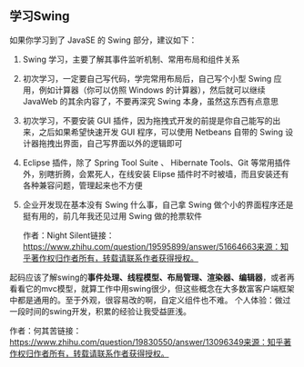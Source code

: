 ## 学习Swing

如果你学习到了 JavaSE 的 Swing 部分，建议如下：

1. Swing 学习，主要了解其事件监听机制、常用布局和组件关系

2. 初次学习，一定要自己写代码，学完常用布局后，自己写个小型 Swing 应用，例如计算器（你可以仿照 Windows 的计算器），然后就可以继续 JavaWeb 的其余内容了，不要再深究 Swing 本身，虽然这东西有点意思

3. 初次学习，不要安装 GUI 插件，因为拖拽式开发的前提是你自己能写的出来，之后如果希望快速开发 GUI 程序，可以使用 Netbeans 自带的 Swing 设计器拖拽出界面，自己写界面以外的逻辑即可

4. Eclipse 插件，除了 Spring Tool Suite 、 Hibernate Tools、Git 等常用插件外，别瞎折腾，会累死人，在线安装 Elipse 插件时不时被墙，而且安装还有各种兼容问题，管理起来也不方便

5. 企业开发现在基本没有 Swing 什么事，自己拿 Swing 做个小的界面程序还是挺有用的，前几年我还见过用 Swing 做的抢票软件

   作者：Night Silent链接：https://www.zhihu.com/question/19595899/answer/51664663来源：知乎著作权归作者所有，转载请联系作者获得授权。





起码应该了解swing的**事件处理、线程模型、布局管理、渲染器、编辑器**，或者再看看它的mvc模型，就算工作中用swing很少，但这些概念在大多数富客户端框架中都是通用的。至于外观，很容易改的啊，自定义组件也不难。
个人体验：做过一段时间的swing开发，积累的经验让我受益匪浅。

作者：何其苦链接：https://www.zhihu.com/question/19830550/answer/13096349来源：知乎著作权归作者所有，转载请联系作者获得授权。